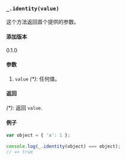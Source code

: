 ### `_.identity(value)`[​](#_identityvalue "_identityvalue的直接链接")

这个方法返回首个提供的参数。

#### 添加版本

0.1.0

#### 参数

1.  `value` _(\*)_: 任何值。

#### 返回

_(\*)_: 返回 `value`.

#### 例子

```js
var object = { 'a': 1 };
 
console.log(_.identity(object) === object);
// => true

```